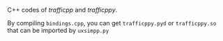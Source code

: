 C++ codes of *trafficpp* and *trafficppy*. 

By compiling `bindings.cpp`, you can get `trafficppy.pyd` or `trafficppy.so` that can be imported by `uxsimpp.py`
